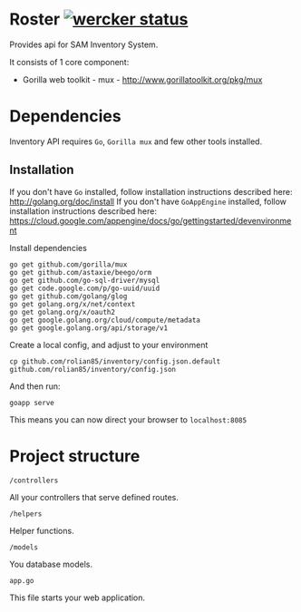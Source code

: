 Roster [![wercker status](https://app.wercker.com/status/fe7fa70bc9471fdaff6bafc0eda3d74d/s "wercker status")](https://app.wercker.com/project/bykey/fe7fa70bc9471fdaff6bafc0eda3d74d)
===============

Provides api for SAM Inventory System.

It consists of 1 core component:

- Gorilla web toolkit - mux - http://www.gorillatoolkit.org/pkg/mux

# Dependencies

Inventory API requires `Go`, `Gorilla mux` and few other tools installed.

## Installation

If you don't have `Go` installed, follow installation instructions described here: http://golang.org/doc/install
If you don't have `GoAppEngine` installed, follow installation instructions described here: https://cloud.google.com/appengine/docs/go/gettingstarted/devenvironment

Install dependencies
```
go get github.com/gorilla/mux
go get github.com/astaxie/beego/orm
go get github.com/go-sql-driver/mysql
go get code.google.com/p/go-uuid/uuid
go get github.com/golang/glog
go get golang.org/x/net/context
go get golang.org/x/oauth2
go get google.golang.org/cloud/compute/metadata
go get google.golang.org/api/storage/v1
```

Create a local config, and adjust to your environment

```
cp github.com/rolian85/inventory/config.json.default github.com/rolian85/inventory/config.json
```

And then run:

```
goapp serve
```

This means you can now direct your browser to `localhost:8085`

# Project structure

`/controllers`

All your controllers that serve defined routes.

`/helpers`

Helper functions.

`/models`

You database models.

`app.go`

This file starts your web application.
